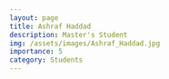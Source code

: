 ```yaml
---
layout: page
title: Ashraf Haddad
description: Master's Student
img: /assets/images/Ashraf_Haddad.jpg
importance: 5
category: Students
---
```

